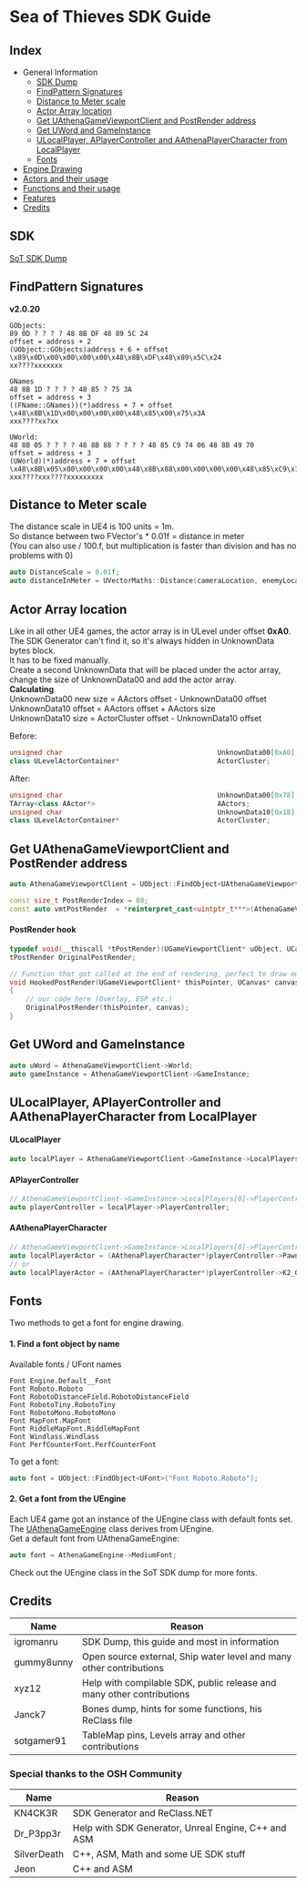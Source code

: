# Sea of Thieves SDK Guide

## Index

* General Information
  * [SDK Dump](#sdk)
  * [FindPattern Signatures](#findpattern-signatures)
  * [Distance to Meter scale](#distance-to-meter-scale)
  * [Actor Array location](#actor-array-location)
  * [Get UAthenaGameViewportClient and PostRender address](#get-uathenagameviewportclient-and-postrender-address)
  * [Get UWord and GameInstance](#get-uword-and-gameinstance)
  * [ULocalPlayer, APlayerController and AAthenaPlayerCharacter from LocalPlayer](#ulocalplayer-aplayercontroller-and-aathenaplayercharacter-from-localplayer)
  * [Fonts](#fonts)
* [Engine Drawing](sites/EngineDrawing.md)
* [Actors and their usage](sites/Actors.md)
* [Functions and their usage](sites/Functions.md)
* [Features](sites/Features.md)
* [Credits](#credits)

## SDK
[SoT SDK Dump](https://github.com/pubgsdk/SoT-SDK)  

## FindPattern Signatures
**v2.0.20**
```
GObjects:
89 0D ? ? ? ? 48 8B DF 48 89 5C 24
offset = address + 2
(UObject::GObjects)address + 6 + offset
\x89\x0D\x00\x00\x00\x00\x48\x8B\xDF\x48\x89\x5C\x24
xx????xxxxxxx

GNames
48 8B 1D ? ? ? ? 48 85 ? 75 3A
offset = address + 3
((FName::GNames))(*)address + 7 + offset
\x48\x8B\x1D\x00\x00\x00\x00\x48\x85\x00\x75\x3A
xxx????xx?xx

UWorld:
48 8B 05 ? ? ? ? 48 8B 88 ? ? ? ? 48 85 C9 74 06 48 8B 49 70
offset = address + 3
(UWorld)(*)address + 7 + offset
\x48\x8B\x05\x00\x00\x00\x00\x48\x8B\x88\x00\x00\x00\x00\x48\x85\xC9\x74\x06\x48\x8B\x49\x70
xxx????xxx????xxxxxxxxx
```

## Distance to Meter scale
The distance scale in UE4 is 100 units = 1m.  
So distance between two FVector's * 0.01f = distance in meter  
(You can also use / 100.f, but multiplication is faster than division and has no problems with 0)
```cpp
auto DistanceScale = 0.01f;
auto distanceInMeter = UVectorMaths::Distance(cameraLocation, enemyLocation) * DistanceScale;
```

## Actor Array location
Like in all other UE4 games, the actor array is in ULevel under offset **0xA0**.  
The SDK Generator can't find it, so it's always hidden in UnknownData bytes block.  
It has to be fixed manually.  
Create a second UnknownData that will be placed under the actor array, change the size of UnknownData00 and add the actor array.  
**Calculating**  
UnknownData00 new size = AActors offset - UnknownData00 offset  
UnknownData10 offset = AActors offset + AActors size  
UnknownData10 size = ActorCluster offset - UnknownData10 offset  

Before:
```cpp
unsigned char                                      UnknownData00[0xA0];                                      // 0x0028(0x00A0) MISSED OFFSET
class ULevelActorContainer*                        ActorCluster;                                             // 0x00C8(0x0008)
```
After:
```cpp
unsigned char                                      UnknownData00[0x78];                                      // 0x0028(0x0078) MISSED OFFSET
TArray<class AActor*>                              AActors;                                                  // 0x00A0(0x0010)
unsigned char                                      UnknownData10[0x18];                                      // 0x00B0(0x0018) MISSED OFFSET
class ULevelActorContainer*                        ActorCluster;                                             // 0x00C8(0x0008)
```

## Get UAthenaGameViewportClient and PostRender address
```cpp
auto AthenaGameViewportClient = UObject::FindObject<UAthenaGameViewportClient>("AthenaGameViewportClient Transient.AthenaGameEngine_1.AthenaGameViewportClient_1");

const size_t PostRenderIndex = 88;
const auto vmtPostRender  = *reinterpret_cast<uintptr_t***>(AthenaGameViewportClient) + PostRenderIndex;
```
#### PostRender hook
```cpp
typedef void(__thiscall *tPostRender)(UGameViewportClient* uObject, UCanvas* Canvas);
tPostRender OriginalPostRender;

// Function that got called at the end of rendering, perfect to draw our overlay
void HookedPostRender(UGameViewportClient* thisPointer, UCanvas* canvas)
{			
    // our code here (Overlay, ESP etc.)
    OriginalPostRender(thisPointer, canvas);
}
```

## Get UWord and GameInstance
```cpp
auto uWord = AthenaGameViewportClient->World;
auto gameInstance = AthenaGameViewportClient->GameInstance;
```

## ULocalPlayer, APlayerController and AAthenaPlayerCharacter from LocalPlayer
#### ULocalPlayer
```cpp
auto localPlayer = AthenaGameViewportClient->GameInstance->LocalPlayers[0];
```

#### APlayerController
```cpp
// AthenaGameViewportClient->GameInstance->LocalPlayers[0]->PlayerController
auto playerController = localPlayer->PlayerController;
```
#### AAthenaPlayerCharacter
```cpp
// AthenaGameViewportClient->GameInstance->LocalPlayers[0]->PlayerController->Pawn
auto localPlayerActor = (AAthenaPlayerCharacter*)playerController->Pawn;
// or
auto localPlayerActor = (AAthenaPlayerCharacter*)playerController->K2_GetPawn();
```
## Fonts
Two methods to get a font for engine drawing.
#### 1. Find a font object by name
Available fonts / UFont names
```
Font Engine.Default__Font
Font Roboto.Roboto
Font RobotoDistanceField.RobotoDistanceField
Font RobotoTiny.RobotoTiny
Font RobotoMono.RobotoMono
Font MapFont.MapFont
Font RiddleMapFont.RiddleMapFont
Font Windlass.Windlass
Font PerfCounterFont.PerfCounterFont
```
To get a font:
```cpp
auto font = UObject::FindObject<UFont>("Font Roboto.Roboto");
```
#### 2. Get a font from the UEngine
Each UE4 game got an instance of the UEngine class with default fonts set.
The [UAthenaGameEngine](#get-uathenagameviewportclient-and-postrender-address) class derives from UEngine.  
Get a default font from UAthenaGameEngine:
```cpp
auto font = AthenaGameEngine->MediumFont;
```
Check out the UEngine class in the SoT SDK dump for more fonts.

## Credits
Name | Reason
---- | ---------
igromanru | SDK Dump, this guide and most in information
gummy8unny | Open source external, Ship water level and many other contributions
xyz12 | Help with compilable SDK, public release and many other contributions
Janck7 | Bones dump, hints for some functions, his ReClass file
sotgamer91 | TableMap pins, Levels array and other contributions

### Special thanks to the OSH Community
Name | Reason
---- | ---------
KN4CK3R | SDK Generator and <span>ReClass</span>.NET
Dr_P3pp3r | Help with SDK Generator, Unreal Engine, C++ and ASM
SilverDeath | C++, ASM, Math and some UE SDK stuff
Jeon | C++ and ASM